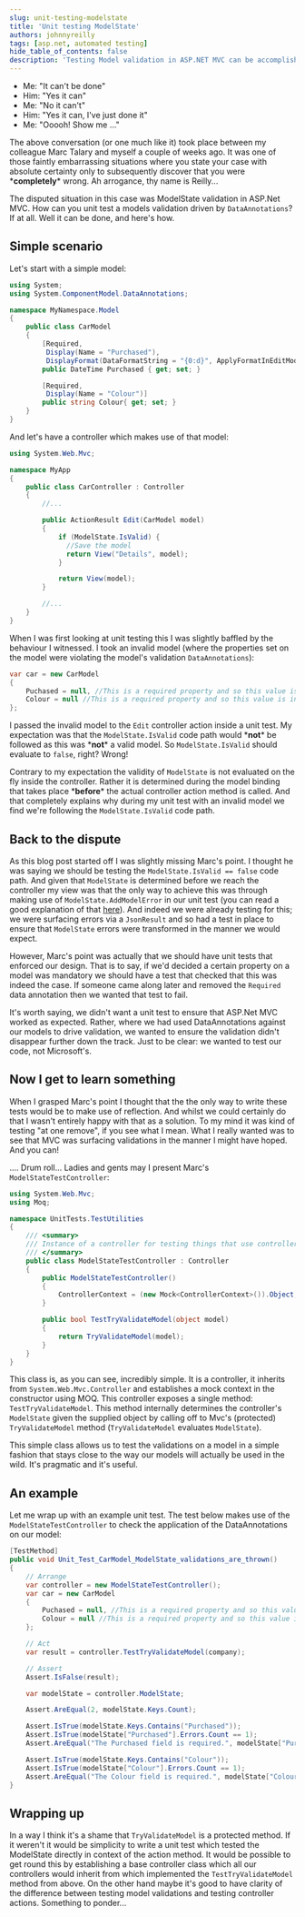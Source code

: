 ```yaml
---
slug: unit-testing-modelstate
title: 'Unit testing ModelState'
authors: johnnyreilly
tags: [asp.net, automated testing]
hide_table_of_contents: false
description: 'Testing Model validation in ASP.NET MVC can be accomplished by making use of ModelStateTestController class which simulates the functional tests.'
---
```


- Me: "It can't be done"
- Him: "Yes it can"
- Me: "No it can't"
- Him: "Yes it can, I've just done it"
- Me: "Ooooh! Show me ..."

<!--truncate-->

The above conversation (or one much like it) took place between my colleague Marc Talary and myself a couple of weeks ago. It was one of those faintly embarrassing situations where you state your case with absolute certainty only to subsequently discover that you were \***completely**\* wrong. Ah arrogance, thy name is Reilly...

The disputed situation in this case was ModelState validation in ASP.Net MVC. How can you unit test a models validation driven by `DataAnnotations`? If at all. Well it can be done, and here's how.

## Simple scenario

Let's start with a simple model:

```cs
using System;
using System.ComponentModel.DataAnnotations;

namespace MyNamespace.Model
{
    public class CarModel
    {
        [Required,
         Display(Name = "Purchased"),
         DisplayFormat(DataFormatString = "{0:d}", ApplyFormatInEditMode = true)]
        public DateTime Purchased { get; set; }

        [Required,
         Display(Name = "Colour")]
        public string Colour{ get; set; }
    }
}
```

And let's have a controller which makes use of that model:

```cs
using System.Web.Mvc;

namespace MyApp
{
    public class CarController : Controller
    {
        //...

        public ActionResult Edit(CarModel model)
        {
            if (ModelState.IsValid) {
              //Save the model
              return View("Details", model);
            }

            return View(model);
        }

        //...
    }
}
```

When I was first looking at unit testing this I was slightly baffled by the behaviour I witnessed. I took an invalid model (where the properties set on the model were violating the model's validation `DataAnnotations`):

```cs
var car = new CarModel
{
    Puchased = null, //This is a required property and so this value is invalid
    Colour = null //This is a required property and so this value is invalid
};
```

I passed the invalid model to the `Edit` controller action inside a unit test. My expectation was that the `ModelState.IsValid` code path would \***not**\* be followed as this was \***not**\* a valid model. So `ModelState.IsValid` should evaluate to `false`, right? Wrong!

Contrary to my expectation the validity of `ModelState` is not evaluated on the fly inside the controller. Rather it is determined during the model binding that takes place \***before**\* the actual controller action method is called. And that completely explains why during my unit test with an invalid model we find we're following the `ModelState.IsValid` code path.

## Back to the dispute

As this blog post started off I was slightly missing Marc's point. I thought he was saying we should be testing the `ModelState.IsValid == false` code path. And given that `ModelState` is determined before we reach the controller my view was that the only way to achieve this was through making use of `ModelState.AddModelError` in our unit test (you can read a good explanation of that [here](http://stackoverflow.com/a/3816143/761388)). And indeed we were already testing for this; we were surfacing errors via a `JsonResult` and so had a test in place to ensure that `ModelState` errors were transformed in the manner we would expect.

However, Marc's point was actually that we should have unit tests that enforced our design. That is to say, if we'd decided a certain property on a model was mandatory we should have a test that checked that this was indeed the case. If someone came along later and removed the `Required` data annotation then we wanted that test to fail.

It's worth saying, we didn't want a unit test to ensure that ASP.Net MVC worked as expected. Rather, where we had used DataAnnotations against our models to drive validation, we wanted to ensure the validation didn't disappear further down the track. Just to be clear: we wanted to test our code, not Microsoft's.

## Now I get to learn something

When I grasped Marc's point I thought that the the only way to write these tests would be to make use of reflection. And whilst we could certainly do that I wasn't entirely happy with that as a solution. To my mind it was kind of testing "at one remove", if you see what I mean. What I really wanted was to see that MVC was surfacing validations in the manner I might have hoped. And you can!

.... Drum roll... Ladies and gents may I present Marc's `ModelStateTestController`:

```cs
using System.Web.Mvc;
using Moq;

namespace UnitTests.TestUtilities
{
    /// <summary>
    /// Instance of a controller for testing things that use controller methods i.e. controller.TryValidateModel(model)
    /// </summary>
    public class ModelStateTestController : Controller
    {
        public ModelStateTestController()
        {
            ControllerContext = (new Mock<ControllerContext>()).Object;
        }

        public bool TestTryValidateModel(object model)
        {
            return TryValidateModel(model);
        }
    }
}
```

This class is, as you can see, incredibly simple. It is a controller, it inherits from `System.Web.Mvc.Controller` and establishes a mock context in the constructor using MOQ. This controller exposes a single method: `TestTryValidateModel`. This method internally determines the controller's `ModelState` given the supplied object by calling off to Mvc's (protected) `TryValidateModel` method (`TryValidateModel` evaluates `ModelState`).

This simple class allows us to test the validations on a model in a simple fashion that stays close to the way our models will actually be used in the wild. It's pragmatic and it's useful.

## An example

Let me wrap up with an example unit test. The test below makes use of the `ModelStateTestController` to check the application of the DataAnnotations on our model:

```cs
[TestMethod]
public void Unit_Test_CarModel_ModelState_validations_are_thrown()
{
    // Arrange
    var controller = new ModelStateTestController();
    var car = new CarModel
    {
        Puchased = null, //This is a required property and so this value is invalid
        Colour = null //This is a required property and so this value is invalid
    };

    // Act
    var result = controller.TestTryValidateModel(company);

    // Assert
    Assert.IsFalse(result);

    var modelState = controller.ModelState;

    Assert.AreEqual(2, modelState.Keys.Count);

    Assert.IsTrue(modelState.Keys.Contains("Purchased"));
    Assert.IsTrue(modelState["Purchased"].Errors.Count == 1);
    Assert.AreEqual("The Purchased field is required.", modelState["Purchased"].Errors[0].ErrorMessage);

    Assert.IsTrue(modelState.Keys.Contains("Colour"));
    Assert.IsTrue(modelState["Colour"].Errors.Count == 1);
    Assert.AreEqual("The Colour field is required.", modelState["Colour"].Errors[0].ErrorMessage);
}
```

## Wrapping up

In a way I think it's a shame that `TryValidateModel` is a protected method. If it weren't it would be simplicity to write a unit test which tested the ModelState directly in context of the action method. It would be possible to get round this by establishing a base controller class which all our controllers would inherit from which implemented the `TestTryValidateModel` method from above. On the other hand maybe it's good to have clarity of the difference between testing model validations and testing controller actions. Something to ponder...
